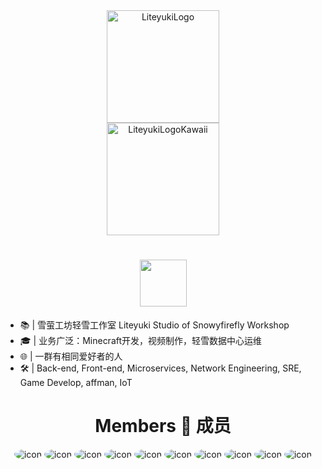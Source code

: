 
<div align="center">
  <img src="https://cdn.liteyuki.icu/static/img/liteyuki_icon_640.png" width="180" height="180" alt="LiteyukiLogo">
  <br>
  <img src="https://cdn.liteyuki.icu/static/svg/lylogo-full.svg" height="180" alt="LiteyukiLogoKawaii">
  <h1><img src="https://readme-typing-svg.herokuapp.com?font=&pause=1000&color=445d69&random=false&width=435&lines=Hi%2C+This+is+LiteyukiStudio" height="75px"/></h1>
</div>

- 📚 | 雪萤工坊轻雪工作室 Liteyuki Studio of Snowyfirefly Workshop
- 🎓 | 业务广泛：Minecraft开发，视频制作，轻雪数据中心运维
- 🌐 | 一群有相同爱好者的人
- 🛠️ | Back-end, Front-end, Microservices, Network Engineering, SRE, Game Develop, affman, IoT

<div align="center">
  <h1>Members 👤 成员</h1>
  <p align="center">
    <img src="https://github.com/snowykami.png?size=80" alt="icon" style="border-radius: 50%;">
    <img src="https://github.com/Asankilp.png?size=80" alt="icon" style="border-radius: 50%;">
    <img src="https://github.com/EillesWan.png?size=80" alt="icon" style="border-radius: 50%;">
    <img src="https://github.com/ElapsingDreams.png?size=80" alt="icon" style="border-radius: 50%;">
    <img src="https://github.com/HornCopper.png?size=80" alt="icon" style="border-radius: 50%;">
    <img src="https://github.com/LuoChenXil.png?size=80" alt="icon" style="border-radius: 50%;">
    <img src="https://github.com/Miracle200606.png?size=80" alt="icon" style="border-radius: 50%;">
    <img src="https://github.com/MoeSnowyFox.png?size=80" alt="icon" style="border-radius: 50%;">
    <img src="https://github.com/Nanaloveyuki.png?size=80" alt="icon" style="border-radius: 50%;">
    <img src="https://github.com/yuhan2680.png?size=80" alt="icon" style="border-radius: 50%;">
  </p>
</div>
